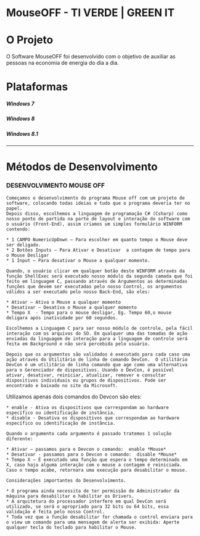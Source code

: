 # MouseOFF - TI VERDE | GREEN IT 

<h1> O Projeto </h1>
O Software MouseOFF foi desenvolvido com o objetivo de auxiliar as pessoas na economia de energia do dia a dia. 

<h1>Plataformas</h1>

<h5>Windows 7</h5>
<h5>Windows 8</h5>
<h5>Windows 8.1</h5>

<hr/>

<h1> Métodos de Desenvolvimento </h1>
<h3>DESENVOLVIMENTO MOUSE OFF</h3>

	Começamos o desenvolvimento do programa Mouse off com um projeto de software, colocando todas ideias e tudo que o programa deveria ter no papel. 
	Depois disso, escolhemos a linguagem de programação C# (Csharp) como nosso ponto de partida na parte de layout e interação do software com o usuário (Front-End), assim criamos um simples formulário WINFORM contendo:
	
	* 1 CAMPO NumericUpDown – Para escolher em quanto tempo o Mouse deve ser deligado. 
	* 2 Botões Inputs – Para Ativar e Desativar  a contagem de tempo para o Mouse Desligar
	* 1 Input – Para desativar o Mouse a qualquer momento.
	
	Quando, o usuário clicar em qualquer botão deste WINFORM através da função ShellExec será executado nosso módulo da segunda camada que foi feito em linguagem C, passando através de Argumentos as determinadas funções que devem ser executadas pelo nosso Control, os argumentos válidos a ser executado pelo nosso Back-End, são eles: 

	* Ativar – Ativa o Mouse a qualquer momento
	* Desativar – Desativa o Mouse a qualquer momento
	* Tempo X  - Tempo para o mouse desligar, Eg. Tempo 60,o mouse deligara após inatividade por 60 segundos.

	Escolhemos a Linguagem C para ser nosso módulo de controle, pela fácil interação com os arquivos do SO. Em qualquer uma das tomadas de ação enviadas da linguagem de interação para a linguagem de controle será feita em Background e não será percebida pelo usuário. 
	
	Depois que os argumentos são validados é executado para cada caso uma ação através do Utilitário de linha de comando DevCon.  O utilitário DevCon é um utilitário de linha comando que age como uma alternativa para o Gerenciador de dispositivos. Usando o DevCon, é possível ativar, desativar, reiniciar, atualizar, remover e consultar dispositivos individuais ou grupos de dispositivos. Pode ser encontrado e baixado no site da Microsoft.
Utilizamos apenas dois comandos do Devcon são eles:

	* enable - Ativa os dispositivos que correspondam ao hardware específico ou identificação de instância.
	* disable - Desativa os dispositivos que correspondam ao hardware específico ou identificação de instância.

	Quando o argumento cada argumento é passado tratemos 1 solução diferente:
	
	* Ativar – passamos para o Devcon o comando:  enable *Mouse*
	* Desativar - passamos para o Devcon o comando:  disable *Mouse*
	* Tempo X – É executado uma função que espera o tempo determinado em X, caso haja alguma interação com o mouse a contagem é reiniciada. Caso o tempo acabe, retornara uma execução para desabilitar o mouse.

	Considerações importantes do Desenvolvimento.
	
	* O programa ainda necessita de ter permissão de Administrador da máquina para desabilitar e habilitar os Drivers. 
	* A arquitetura do processador interfere em qual DevCon será utilizado, se será o apropriado para 32 bits ou 64 bits, essa validação é feita pelo nosso Control.
	* Toda vez que a função desabilitar for chamada o control enviara para o view um comando para uma mensagem de alerta ser exibida: Aperte qualquer tecla do teclado para habilitar o Mouse. 




